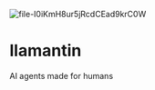 ![file-I0iKmH8ur5jRcdCEad9krC0W](https://github.com/user-attachments/assets/485a8894-b860-430c-95d4-e6d02359a1af)

# llamantin
AI agents made for humans
